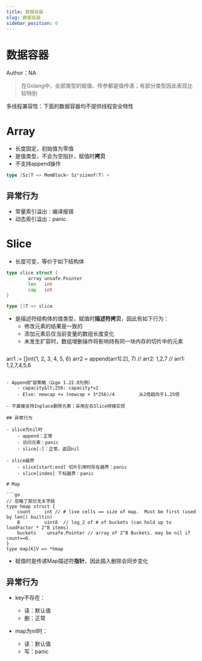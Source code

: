 ```yaml
---
title: 数据容器
slug: 数据容器
sidebar_position: 0
---
```



# 数据容器

Author：NA

> 在Golang中，全部类型的赋值、传参都是值传递；有部分类型因此表现比较特别

多线程兼容性：下面的数据容器均不提供线程安全特性

# Array

- 长度固定，初始值为零值
- 是值类型，不会为空指针，赋值时<b>拷贝</b>
- 不支持append操作

```go
type [Sz]T => MemBlock< Sz*sizeof(T) >
```

## 异常行为

- 常量索引溢出：编译报错
- 动态索引溢出：panic

# Slice

- 长度可变，等价于如下结构体

```go
type slice struct {
        array unsafe.Pointer
        len   int
        cap   int
}

type []T => slice
```

- 是描述符结构体的值类型，赋值时<b>描述符拷贝</b>，因此有如下行为：
    - 修改元素的结果是一致的
    - 添加元素后仅当前变量的数组长度变化
    - 未发生扩容时，数组增删操作将影响持有同一块内存的切片中的元素
        ```go
arr1 := []int{1, 2, 3, 4, 5, 6}
arr2 = append(arr1[:2], 7)
// arr2: 1,2,7
// arr1: 1,2,7,4,5,6
```

- Append扩容策略（以go 1.22.0为例）
    - capacity&lt;256: capacity*=2
    - Else: newcap += (newcap + 3*256)/4         从2倍趋向于1.25倍

- 不直接支持Inplace删除元素；采用左右Slice拼接实现

## 异常行为

- slice为nil时
    - append：正常
    - 访问元素：panic
    - slice[:]：正常，返回nil

- slice越界
    - slice[start:end] 切片引用时存在越界：panic
    - slice[index] 下标越界：panic

# Map

```go
// 忽略了部分无关字段
type hmap struct {
    count     int // # live cells == size of map.  Must be first (used by len() builtin)
    B         uint8  // log_2 of # of buckets (can hold up to loadFactor * 2^B items)
    buckets    unsafe.Pointer // array of 2^B Buckets. may be nil if count==0.
}
type map[K]V => *hmap
```

- 赋值时是传递Map描述符<b>指针</b>，因此插入删除会同步变化

## 异常行为

- key不存在：
    - 读：默认值
    - 删：正常

- map为nil时：
    - 读：默认值
    - 写：panic


